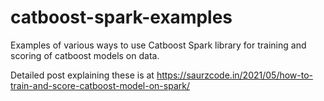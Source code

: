 # catboost-spark-examples

Examples of various ways to use Catboost Spark library for training and scoring of catboost models on data.

Detailed post explaining these is at https://saurzcode.in/2021/05/how-to-train-and-score-catboost-model-on-spark/
